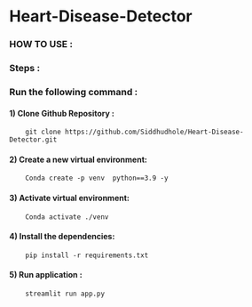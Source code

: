 # Heart-Disease-Detector


### HOW TO USE :

### Steps :

### Run the following command :

#### 1) Clone Github Repository :


        git clone https://github.com/Siddhudhole/Heart-Disease-Detector.git 

#### 2) Create a new virtual environment:


        Conda create -p venv  python==3.9 -y 

#### 3) Activate  virtual environment:


        Conda activate ./venv 


#### 4) Install the dependencies:


        pip install -r requirements.txt  

    
#### 5) Run application :


        streamlit run app.py 

